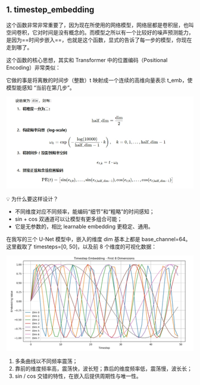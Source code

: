 ## 1. timestep_embedding

这个函数非常非常重要了，因为现在所使用的网络模型，网络层都是卷积层，也叫空间卷积，它对时间是没有概念的。而模型之所以有一个比较好的噪声预测能力，是因为==时间步嵌入==，也就是这个函数，显式的告诉了每一步的模型，你现在走到哪了。

这个函数的核心思想，其实和 Transformer 中的位置编码（Positional Encoding）非常类似：

它做的事是将离散的时间步（整数）t 映射成一个连续的高维向量表示 t_emb，使模型能感知 “当前在第几步”。

![](../public/docsImg/timestep_embedding.jpeg)

💡 为什么要这样设计？

- 不同维度对应不同频率，能编码“细节”和“粗略”的时间感知；
- sin + cos 双通道可以让模型有更多组合可能；
- 它是无参数的，相比 learnable embedding 更稳定、通用。

在我写的三个 U-Net 模型中，嵌入的维度 dim 基本上都是 base_channel=64。这里截取了 timesteps=[0, 50]，以及前 8 个维度的可视化数据：

![](../public/docsImg/timestep_embedding1.jpeg)

1. 多条曲线以不同频率震荡；
2. 靠前的维度频率高，震荡快，波长短；靠后的维度频率低，震荡慢，波长长；
3. sin / cos 交错的特性，在嵌入后提供周期性与唯一性。

